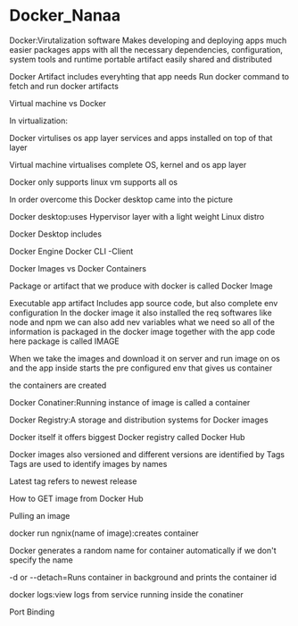 # Docker_Nanaa

Docker:Virutalization software
Makes developing and deploying apps much easier
packages apps with all the necessary dependencies, configuration, system tools and runtime 
portable artifact easily shared and distributed 

Docker Artifact includes everyhting that app needs
Run docker command to fetch and run docker artifacts 



Virtual machine vs Docker


In virtualization:

Docker virtulises os app layer 
services and apps installed on top of that layer

Virtual machine virtualises complete OS, kernel and os app layer 


Docker only supports linux
vm supports all os 

In order overcome this Docker desktop came into the picture 

Docker desktop:uses  Hypervisor layer with a light weight Linux distro


Docker Desktop includes 

Docker Engine
Docker CLI -Client 


Docker Images vs Docker Containers 

Package or artifact that we produce with docker is called Docker Image 

Executable app artifact
Includes app source code, but also complete env configuration
In the docker image it also installed the req softwares like node and npm
we can also add nev variables what we need 
so all of the information is packaged in the docker image together with the app code 
here package is called IMAGE 

When we take the images and download it on server and run image on os and the app inside starts the pre configured env that gives us container

the containers are created 

Docker Conatiner:Running instance of image is called a container


Docker   Registry:A storage and distribution systems for Docker images 

Docker itself it offers biggest Docker registry called Docker Hub

Docker images also versioned and different versions are identified by Tags
Tags are used to identify images by names 

Latest tag refers to newest release 

How to GET image from Docker Hub

Pulling an image 



docker run ngnix(name of image):creates container

Docker generates a random name for container automatically if we don't specify the name

-d or --detach=Runs container in background and prints the container id

docker logs:view logs from service running inside the conatiner 


Port Binding












